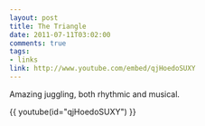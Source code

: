```yaml
--- 
layout: post
title: The Triangle
date: 2011-07-11T03:02:00
comments: true
tags:
- links
link: http://www.youtube.com/embed/qjHoedoSUXY
---
```

Amazing juggling, both rhythmic and musical.

{{ youtube(id="qjHoedoSUXY") }}
